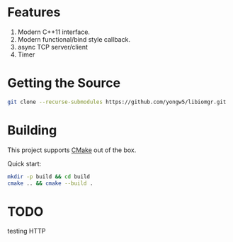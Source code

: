 # Features
1. Modern C++11 interface.
1. Modern functional/bind style callback.
1. async TCP server/client
1. Timer

# Getting the Source

```bash
git clone --recurse-submodules https://github.com/yongw5/libiomgr.git
```

# Building

This project supports [CMake](https://cmake.org/) out of the box.

Quick start:

```bash
mkdir -p build && cd build
cmake .. && cmake --build .
```

# TODO
testing HTTP
